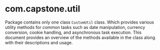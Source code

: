 # com.capstone.util
Package contains only one class `CustomUtil` class. Which provides various utility methods for
common tasks such as date manipulation, currency conversion, cookie handling, and asynchronous
task execution. This document provides an overview of the methods available in the class along
with their descriptions and usage.